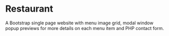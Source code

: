 # Restaurant
A Bootstrap single page website with menu image grid, modal window popup previews for more details on each menu item and PHP contact form.